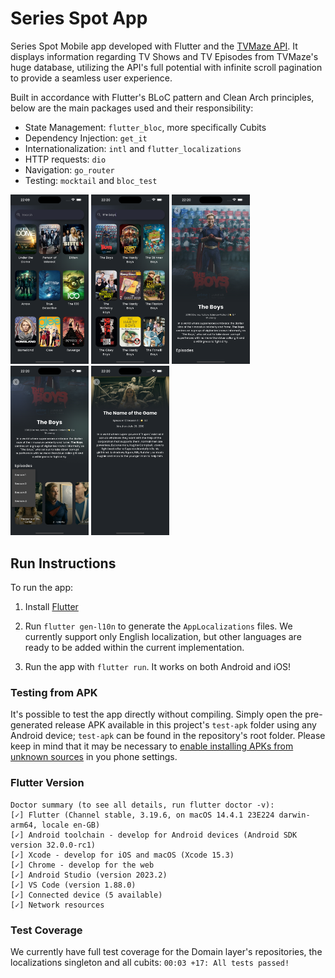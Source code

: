 # Series Spot App

Series Spot Mobile app developed with Flutter and the [TVMaze API](https://www.tvmaze.com/api). It displays information regarding TV Shows and TV Episodes from TVMaze's huge database, utilizing the API's full potential with infinite scroll pagination to provide a seamless user experience.  

Built in accordance with Flutter's BLoC pattern and Clean Arch principles, below are the main packages used and their responsibility:

- State Management: `flutter_bloc`, more specifically Cubits
- Dependency Injection: `get_it`
- Internationalization: `intl` and `flutter_localizations`
- HTTP requests: `dio`
- Navigation: `go_router`
- Testing: `mocktail` and `bloc_test`

<p float="left">
  <img src="./previews/preview1.png" width="125" />
  <img src="./previews/preview2.png" width="125" /> 
  <img src="./previews/preview3.png" width="125" />
  <img src="./previews/preview4.png" width="125" />
  <img src="./previews/preview5.png" width="125" />
</p>


## Run Instructions

To run the app:

1. Install [Flutter](https://docs.flutter.dev/get-started/install)

2. Run `flutter gen-l10n` to generate the `AppLocalizations` files. We currently support only English localization, but other languages are ready to be added within the current implementation.

3. Run the app with `flutter run`. It works on both Android and iOS!

### Testing from APK

It's possible to test the app directly without compiling. Simply open the pre-generated release APK available in this project's `test-apk` folder using any Android device; `test-apk` can be found in the repository's root folder. Please keep in mind that it may be necessary to [enable installing APKs from unknown sources](https://www.wikihow.com/Allow-Apps-from-Unknown-Sources-on-Android) in you phone settings.

### Flutter Version

```
Doctor summary (to see all details, run flutter doctor -v):
[✓] Flutter (Channel stable, 3.19.6, on macOS 14.4.1 23E224 darwin-arm64, locale en-GB)
[✓] Android toolchain - develop for Android devices (Android SDK version 32.0.0-rc1)
[✓] Xcode - develop for iOS and macOS (Xcode 15.3)
[✓] Chrome - develop for the web
[✓] Android Studio (version 2023.2)
[✓] VS Code (version 1.88.0)
[✓] Connected device (5 available)            
[✓] Network resources
```

### Test Coverage

We currently have full test coverage for the Domain layer's repositories, the localizations singleton and all cubits:
`00:03 +17: All tests passed!`

